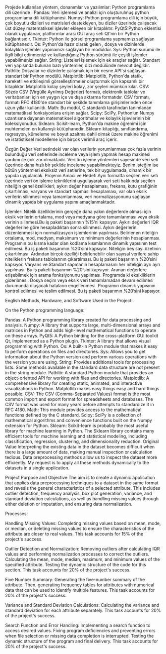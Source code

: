 Projede kullanılan yöntem, donanımlar ve yazılımlar:
Python programlama dili üzerinde :
Pandas: Veri işlemesi ve analizi için oluşturulmuş python programlama dili kütüphanesi.
Numpy: Python programlama dili için büyük, çok boyutlu dizileri ve matrisleri destekleyen, bu diziler üzerinde çalışacak üst düzey matematiksel işlevler ekleyen bir kitaplıktır.
PyQt5:Python eklentisi olarak uygulanan, platformlar arası GUI araç seti Qt'nin bir Python bağlantısıdır.
Tkinter: Python ile görsel programlama yapmamızı sağlayan kütüphanedir.
Os: Python'da hazır olarak gelen , dosya ve dizinlerde kolaylıkla işlemler yapmamızı sağlayan bir modüldür.
 Sys: Python sürümü ile ilgili bilgi edinmenizi ve kullandığınız Python sürümü ile çeşitli işlemler yapabilmenizi sağlar.
String: Listeleri işlemek için ek araçlar sağlar. Standart veri yapısında bulunan bazı yöntemler, dizi modülünde mevcut değildir.
Pathlib: Dosyalar ve dizinlerle çalışmak için bir nesne API'si sağlayan standart bir Python modülü.
Matplotlib: Matplotlib, Python'da statik, hareketli ve etkileşimli görselleştirmeler oluşturmak için kapsamlı bir kitaplıktır. Matplotlib kolay şeyleri kolay, zor şeyleri mümkün kılar.
CSV: Sözde CSV (Virgülle Ayrılmış Değerler) formatı, elektronik tablolar ve veritabanları için en yaygın içe ve dışa aktarma formatıdır. CSV formatı, formatı RFC 4180'de standart bir şekilde tanımlama girişimlerinden önce uzun yıllar kullanıldı.
Math: Bu modül, C standardı tarafından tanımlanan matematiksel fonksiyonlara erişim sağlar.
Scipy: SciPy, Python’un Numpy uzantısına dayanan matematiksel algoritmalar ve kolaylık işlevlerinin bir koleksiyonudur.
Sklearn: Scikit-learn, Python'da makine öğrenimi için muhtemelen en kullanışlı kütüphanedir. Sklearn kitaplığı, sınıflandırma, regresyon, kümeleme ve boyut azaltma dahil olmak üzere makine öğrenimi ve istatistiksel modelleme için birçok verimli araç içerir.

Özgün Değer
 Veri setindeki var olan verilerin yorumlanması çok fazla verinin bulunduğu veri setlerinde inceleme veya işlem yapmak hesap makinesi yardımı ile çok zor olmaktadır. Veri ön işleme yöntemleri sayesinde veri seti üzerinde daha hızlı bir şekilde inceleme yapabilmekteyiz. Benim isteğim ise bütün yöntemleri eksiksiz veri setlerine, tek bir uygulamada, dinamik bir yapıda uygulamak.
Projenin Amacı ve Hedefi
 Aynı formatta seçilen veri seti üzerinde veri ön işleme tekniklerini uygulayarak veri seti hakkında seçilen niteliğin genel özellikleri; aykırı değer hesaplaması, frekans, kutu grafiğinin çıkartılması,  varyans ve standart sapması hesaplaması, var olan eksik verilerin silinmesi veya tamamlanması, veri  normalizasyonunu sağlayan dinamik yapıda bir uygulama yapımı amaçlanmaktadır.

 İşlemler:
 Nitelik özelliklerinin gerçeğe daha yakın değerlerde olması için eksik verilerin ortalama, mod veya medyana göre tamamlanması veya eksik verinin silinmesi.Bu iş paketi başarımın %15’ni kapsıyor. 
 Aykırı değerleri IQR değerlerine göre hesapladıktan sonra silinmesi. Aykırı değerlerin düzenlenmesi için normalizasyon işlemlerinin yapılması.  Belirlenen niteliğin ortalama, mod, medyan, maksimum ve minimum değerlerinin hesaplanması. Programın bu kısma kadar olan kodlama kısımlarının dinamik yapısının test  edilmesi. Bu iş paketi başarımın %20’sini kapsıyor.
Niteliğin beş sayı özetinin çıkartılması. Ardından birçok özelliği belirlenebilir olan sayısal verilere sahip niteliklerin frekans tablolarının çıkartılması. Bu iş paketi başarımın %20’sini kapsıyor.
Varyans ve Standart sapmanın hesaplamasını her niteliğin ayrı ayrı yapılması. Bu iş paketi başarımın %20’sini kapsıyor.
Aranan değerlere erişebilmek için arama fonksiyonunu yapılması. Programda ki eksikliklerin giderilmesi. Dosya seçim veya eksik veri tamamlamadan devam edilmesi durumunda oluşacak hataların engellenmesi.
Programın dinamik yapısının kontrol edilmesi ve teslim edilmesi. Bu iş paketi başarımın %20’sini kapsıyor.



English
Methods, Hardware, and Software Used in the Project:

On the Python programming language:

Pandas: A Python programming library created for data processing and analysis.
Numpy: A library that supports large, multi-dimensional arrays and matrices in Python and adds high-level mathematical functions to operate on these arrays.
PyQt5: A Python binding for the cross-platform GUI toolkit Qt, implemented as a Python plugin.
Tkinter: A library that allows visual programming with Python.
Os: A built-in Python module that makes it easy to perform operations on files and directories.
Sys: Allows you to get information about the Python version and perform various operations with the version you are using.
String: Provides additional tools for processing lists. Some methods available in the standard data structure are not present in the string module.
Pathlib: A standard Python module that provides an object-oriented API for working with files and directories.
Matplotlib: A comprehensive library for creating static, animated, and interactive visualizations in Python. Matplotlib makes easy things easy and hard things possible.
CSV: The CSV (Comma-Separated Values) format is the most common import and export format for spreadsheets and databases. The CSV format was used for many years before attempts to standardize it in RFC 4180.
Math: This module provides access to the mathematical functions defined by the C standard.
Scipy: SciPy is a collection of mathematical algorithms and convenience functions built on the Numpy extension for Python.
Sklearn: Scikit-learn is probably the most useful library for machine learning in Python. The Sklearn library contains many efficient tools for machine learning and statistical modeling, including classification, regression, clustering, and dimensionality reduction.
Original Value
Interpreting the existing data in the dataset becomes difficult when there is a large amount of data, making manual inspection or calculation tedious. Data preprocessing methods allow us to inspect the dataset more efficiently. My request is to apply all these methods dynamically to the datasets in a single application.

Project Purpose and Objective
The aim is to create a dynamic application that applies data preprocessing techniques to a dataset in the same format and reveals the general characteristics of a selected attribute. This includes outlier detection, frequency analysis, box plot generation, variance, and standard deviation calculations, as well as handling missing values through either deletion or imputation, and ensuring data normalization.

Processes:

Handling Missing Values: Completing missing values based on mean, mode, or median, or deleting missing values to ensure the characteristics of the attribute are closer to real values. This task accounts for 15% of the project's success.

Outlier Detection and Normalization: Removing outliers after calculating IQR values and performing normalization processes to correct the outliers. Calculating the mean, mode, median, maximum, and minimum values of the specified attribute. Testing the dynamic structure of the code for this section. This task accounts for 20% of the project's success.

Five Number Summary: Generating the five-number summary of the attribute. Then, generating frequency tables for attributes with numerical data that can be used to identify multiple features. This task accounts for 20% of the project's success.

Variance and Standard Deviation Calculations: Calculating the variance and standard deviation for each attribute separately. This task accounts for 20% of the project's success.

Search Function and Error Handling: Implementing a search function to access desired values. Fixing program deficiencies and preventing errors when file selection or missing data completion is interrupted. Testing the dynamic structure of the program and final delivery. This task accounts for 20% of the project's success.
